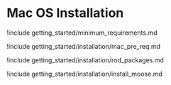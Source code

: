 # Mac OS Installation

!include getting_started/minimum_requirements.md

!include getting_started/installation/mac_pre_req.md

!include getting_started/installation/rod_packages.md

!include getting_started/installation/install_moose.md
